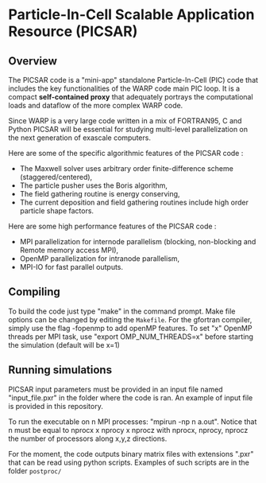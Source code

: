 **Particle-In-Cell Scalable Application Resource (PICSAR)**
============================================================

**Overview**
------------

The PICSAR code is a "mini-app" standalone Particle-In-Cell (PIC) code that includes
the key functionalities of the WARP code main PIC loop. It is a 
compact **self-contained proxy** that adequately portrays the computational loads
and dataflow of the more complex WARP code. 

Since WARP is a very large code written in a mix of FORTRAN95, C and Python 
PICSAR will be essential for studying multi-level parallelization on the next
generation of exascale computers. 

Here are some of the specific algorithmic features of the PICSAR code :  

* The Maxwell solver uses arbitrary order finite-difference scheme (staggered/centered), 
* The particle pusher uses the Boris algorithm,
* The field gathering routine is energy conserving, 
* The current deposition and field gathering routines include high order particle shape factors.

Here are some high performance features of the PICSAR code :

* MPI parallelization for internode parallelism (blocking, non-blocking and Remote memory access MPI), 
* OpenMP parallelization for intranode parallelism,
* MPI-IO for fast parallel outputs.

**Compiling**
-------------

To build the code just type "make" in the command prompt. Make file options can be changed by editing the `Makefile`. For the gfortran compiler, simply use the flag -fopenmp to add openMP features. To set "x" OpenMP threads per MPI task, use "export OMP_NUM_THREADS=x" before starting the simulation (default will be x=1)

**Running simulations**
-----------------------

PICSAR input parameters must be provided in an input file named "input_file.pxr" in the folder where the code is ran. An example of input file is provided in this repository.

To run the executable on n MPI processes: "mpirun -np n a.out". Notice that n must be equal to nprocx x nprocy x nprocz with nprocx, nprocy, nprocz the number of processors along x,y,z directions. 

For the moment, the code outputs binary matrix files with extensions ".pxr" that can be read using python scripts. Examples of such scripts are in the folder `postproc/`
